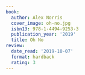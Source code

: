 ```yaml
---
book:
  author: Alex Norris
  cover_image: oh-no.jpg
  isbn13: 978-1-4494-9253-3
  publication_year: '2019'
  title: Oh No
review:
  date_read: '2019-10-07'
  format: hardback
  rating: 3
---
```

